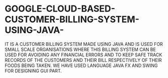 # GOOGLE-CLOUD-BASED-CUSTOMER-BILLING-SYSTEM-USING-JAVA-
IT IS A CUSTOMER BILLING SYSTEM MADE USING JAVA AND IS USED FOR SMALL SCALE ORGANISATIONS WHERE THIS BILLING SYSTEM CAN BE USED FOR AVOIDING ANY FINANCIAL ERRORS AND TO KEEP SAFE TRACK RECORDS OF THE CUSTOMERS AND THEIR BILL RESPECTIVELY OF THEIR FOODS BEING TAKEN. WE HAVE USED LANGUAGE  JAVA FX AND SWING FOR DESIGNING GUI PART.
